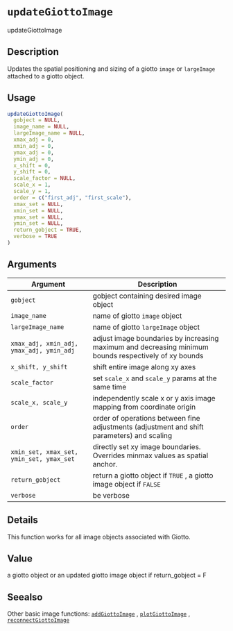 # `updateGiottoImage`

updateGiottoImage


## Description

Updates the spatial positioning and sizing of a giotto `image` or
  `largeImage` attached to a giotto object.


## Usage

```r
updateGiottoImage(
  gobject = NULL,
  image_name = NULL,
  largeImage_name = NULL,
  xmax_adj = 0,
  xmin_adj = 0,
  ymax_adj = 0,
  ymin_adj = 0,
  x_shift = 0,
  y_shift = 0,
  scale_factor = NULL,
  scale_x = 1,
  scale_y = 1,
  order = c("first_adj", "first_scale"),
  xmax_set = NULL,
  xmin_set = NULL,
  ymax_set = NULL,
  ymin_set = NULL,
  return_gobject = TRUE,
  verbose = TRUE
)
```


## Arguments

Argument      |Description
------------- |----------------
`gobject`     |     gobject containing desired image object
`image_name`     |     name of giotto `image` object
`largeImage_name`     |     name of giotto `largeImage` object
`xmax_adj, xmin_adj, ymax_adj, ymin_adj`     |     adjust image boundaries by increasing maximum and decreasing minimum bounds respectively of xy bounds
`x_shift, y_shift`     |     shift entire image along xy axes
`scale_factor`     |     set `scale_x` and `scale_y` params at the same time
`scale_x, scale_y`     |     independently scale x or y axis image mapping from coordinate origin
`order`     |     order of operations between fine adjustments (adjustment and shift parameters) and scaling
`xmin_set, xmax_set, ymin_set, ymax_set`     |     directly set xy image boundaries. Overrides minmax values as spatial anchor.
`return_gobject`     |     return a giotto object if `TRUE` , a giotto image object if `FALSE`
`verbose`     |     be verbose


## Details

This function works for all image objects associated with Giotto.


## Value

a giotto object or an updated giotto image object if return_gobject = F


## Seealso

Other basic image functions:
 [`addGiottoImage`](#addgiottoimage) ,
 [`plotGiottoImage`](#plotgiottoimage) ,
 [`reconnectGiottoImage`](#reconnectgiottoimage)


